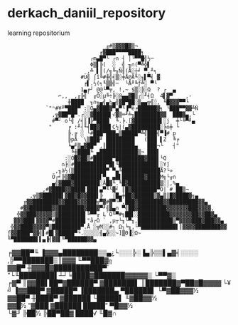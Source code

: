 # derkach_daniil_repository
learning repositorium
                                                                         
                                                                                
                                   ╓#▒▓▓▓█▓▒¬                                   
                                 ╓▓███▀▀▀▀████╕                                 
                              ┌m▄█▀└ ┌∩ ┤ │└▀▀█╣½─                              
                              Φ▒▌╠(  ░  ╣ ╖∩(▀╩╬▌                               
                             ,╩ ▌║(/╗╚╖Ñ╢(Å░┼╛ ▀,╜╕                             
                           #Ü╣ ⌠î╚#╫╣╡▒░╪Å@Å╙░╖▌▀╡ ▓                            
                            ╒▌.½(╕╙▒▒╣─  └Å╜╚ƒ╩░ ▀└                             
                           1▄╒┘ @@└▀╤, !,~ $▒░╠░Ω  ? ┌  ▄                       
                    ⌐,,  ,╓╠╣` ╓Ö░µ╚÷╠░@▄▄▓█▒┌░╜╡Ω  4▌▓▀    ,-                  
                       ╫████  ╖∩╖▄╣▄¼▄╣▓█▀██░▒▄▄╦╣░, ╙█▓▓▓▀▀└                   
                `"ⁿ#¥╜▀███▀ :░Q▄▓███▓▀▄▀└▐▀ê╒██████▓╕ └███▀▀▓▓╩Ñ                
                  ,╦▓██▀█▀.┌░░▓█████▌√▓▒═╜╧╖████████▓▓  ███▓▄,└                 
                  #▀┘ o└╣ /╡║▐╠▀████` ╚.╞.[▓████████▌░j  ╪└╚▀╝▄                 
                 "     ╒ :╜┤╙╡██▓███▌C½|(▄▓█████████░╞∩╪ └                      
                       ╠.╔ ░ └#███▀███▄▒█████▀╩╣███╣▀▐# p                       
                       ╠pÅ `\▒███╜ █████████   (███ ▌Z  ╚╒                      
                       ╘▄╝▒▄▓██▀ ,║█████████▄   ███¬└   ┤"                      
                        ╚╫████╙ ▄████████████▒¬ ███▌                            
                      :░Ö█▓██▒#██████▀█████████▓███▌└Q                          
                     ∩╞░#██████████▀█▌╙████████████▌░Y]                         
                   ,╖à½(▒██████████▀ ▀▄╚████████████Å?└»                        
                  Ö┌╛╠▒▓█████████▌▀▄ ▄█▌███████▓████M╗└╓∩                       
                  ▄╣▓███▓████████░Å█▓╙.╙█▓██████████▒░│,%▄                      
               ,#▓████▓▓████▌███▌▄▀╙└▓╛ ║█▓████████▀Ö|`# ██▒¬                   
           ,╦▒▓██████▌▓██▓█▓▓███▌╠   ⌠█▄╪██▓██████▒▓▄▒║█▓████▓╗▄                
         ╔▓▓████████▓▓████▓▓▓███╦▀▓#▓▀└▀,███▓████████▓▓█████████▓▓▄             
        #▓▓███████▓▓████████▓███▓▀╜╢▓▄∩ ▀╣██▓█████████▓▓▓▓▓▓▓███▓▓▓▓,           
       ╬▓▓███▓▓▓▓▓▒▓████████▌╚▀▀╓ L`Ö╙▀#╗██▌░██████████▓▓▓▓▓▓▓██▓▓██▓▄          
      ▓▓▓███▌▓▓▓▓▀#█████████▌"å┌Ω ` ,µ┬└╖└▀╖,███████████▒▀▓▓▓▓███▓███▓▓▄        
     ╬▓▓████▓▓▓▓▀▒█████████▀.Å ░╦M░░#┐ Ω┐╘╖,└▀███████████▌║▓▓▓▓████████▓▓       
    ƒ▓▓████▀▓▓╣▌#█▌▓█████▀└.░░░░░╢▄╬░░~]▒Θ▐░Ω~ ╙▀███████▌▌▄▐╣▓▓▌╙▀██████▓▓▄     
   ╒▓▓██▀╙ ▐▓▓▓▄████████▒▒▄¿└░░░╠░▐▄╠▒▒▌▄▓╡░░░░ ,╠▀▀███████▒║▓▓▓    ╙▀▀███▓╗    
   ▓▓█▀    ╫▓▓▓█▓███████████▀`  "└╙████████▌┴┘╘████▓███████▓▓▓▓▓▒       └▀▀▓▒   
  ╒▓▀      ║▓▓██▌██▀▓██████▀       ▓███████▌   ║███████▓▀██▓█▓▓▓▓           └¥  
  ╝        ▐▓▓███▀  ▓█████▀        ▐███████▄    ▀██████▌ └▀▓██▓▓▓½              
            ▓▓██▀   ╫████▀          ▓██████     └█████▌    ╙▓██▓▓½              
            ▓▓█½    "▓███           ▓██████      █████"      ▀█▓▓½              
            └▓╜      ╠██½           ╠██▀██▓      ████√        ╙█▓∩    
